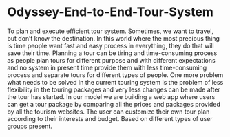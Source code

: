 # Odyssey-End-to-End-Tour-System
To plan and execute efficient tour system. Sometimes, we want to travel, but don’t know the destination. In this world where the most precious thing is time people want fast and easy process in everything, they do that will save their time. Planning a tour can be tiring and time-consuming process as people plan tours for different purpose and with different expectations and no system in present time provide them with less time-consuming process and separate tours for different types of people. One more problem what needs to be solved in the current touring system is the problem of less flexibility in the touring packages and very less changes can be made after the tour has started. In our model we are building a web app where users can get a tour package by comparing all the prices and packages provided by all the tourism websites. The user can customize their own tour plan according to their interests and budget. Based on different types of user groups present.
